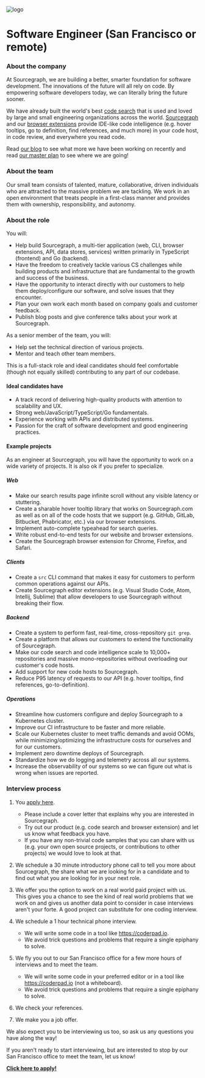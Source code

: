 ![logo](https://sourcegraph.com/.assets/img/sourcegraph-light-head-logo.svg)

# Software Engineer (San Francisco or remote)

### About the company

At Sourcegraph, we are building a better, smarter foundation for software development. The innovations of the future will all rely on code. By empowering software developers today, we can literally bring the future sooner.

We have already built the world's best [code search](https://about.sourcegraph.com/docs/search/) that is used and loved by large and small engineering organizations across the world.
[Sourcegraph](https://about.sourcegraph.com/product/server) and our [browser extensions](https://about.sourcegraph.com/product/browser) provide IDE-like code intelligence (e.g. hover tooltips, go to definition, find references, and much more) in your code host, in code review, and everywhere you read code.

Read [our blog](https://about.sourcegraph.com/blog/) to see what more we have been working on recently and read [our master plan](https://sourcegraph.com/plan) to see where we are going!

### About the team

Our small team consists of talented, mature, collaborative, driven individuals who are attracted to the massive problem we are tackling. We work in an open environment that treats people in a first-class manner and provides them with ownership, responsibility, and autonomy.

### About the role

You will:

- Help build Sourcegraph, a multi-tier application (web, CLI, browser extensions, API, data stores, services) written primarily in TypeScript (frontend) and Go (backend).
- Have the freedom to creatively tackle various CS challenges while building products and infrastructure that are fundamental to the growth and success of the business.
- Have the opportunity to interact directly with our customers to help them deploy/configure our software, and solve issues that they encounter.
- Plan your own work each month based on company goals and customer feedback.
- Publish blog posts and give conference talks about your work at Sourcegraph.

As a senior member of the team, you will:

- Help set the technical direction of various projects.
- Mentor and teach other team members.

This is a full-stack role and ideal candidates should feel comfortable (though not equally skilled) contributing to any part of our codebase.

#### Ideal candidates have

- A track record of delivering high-quality products with attention to scalability and UX.
- Strong web/JavaScript/TypeScript/Go fundamentals.
- Experience working with APIs and distributed systems.
- Passion for the craft of software development and good engineering practices.

#### Example projects

As an engineer at Sourcegraph, you will have the opportunity to work on a wide variety of projects. It is also ok if you prefer to specialize.

##### Web

- Make our search results page infinite scroll without any visible latency or stuttering.
- Create a sharable hover tooltip library that works on Sourcegraph.com as well as on all of the code hosts that we support (e.g. GitHub, GitLab, Bitbucket, Phabricator, etc.) via our browser extensions.
- Implement auto-complete typeahead for search queries.
- Write robust end-to-end tests for our website and browser extensions.
- Create the Sourcegraph browser extension for Chrome, Firefox, and Safari.

##### Clients

- Create a `src` CLI command that makes it easy for customers to perform common operations against our APIs.
- Create Sourcegraph editor extensions (e.g. Visual Studio Code, Atom, Intellij, Sublime) that allow developers to use Sourcegraph without breaking their flow.

##### Backend

- Create a system to perform fast, real-time, cross-repository `git grep`.
- Create a platform that allows our customers to extend the functionality of Sourcegraph.
- Make our code search and code intelligence scale to 10,000+ repositories and massive mono-repositories without overloading our customer's code hosts.
- Add support for new code hosts to Sourcegraph.
- Reduce P95 latency of requests to our API (e.g. hover tooltips, find references, go-to-definition).

##### Operations

- Streamline how customers configure and deploy Sourcegraph to a Kubernetes cluster.
- Improve our CI infrastructure to be faster and more reliable.
- Scale our Kubernetes cluster to meet traffic demands and avoid OOMs, while minimizing/optimizing the infrastructure costs for ourselves and for our customers.
- Implement zero downtime deploys of Sourcegraph.
- Standardize how we do logging and telemetry across all our systems.
- Increase the observability of our systems so we can figure out what is wrong when issues are reported.

### Interview process

1.  You [apply here](https://hire.withgoogle.com/public/jobs/sourcegraphcom/view/P_AAAAAADAAADP_pY7jAAAXU).

    - Please include a cover letter that explains why you are interested in Sourcegraph.
    - Try out our product (e.g. code search and browser extension) and let us know what feedback you have.
    - If you have any non-trivial code samples that you can share with us (e.g. your own open source projects, or contributions to other projects) we would love to look at that.

2.  We schedule a 30 minute introductory phone call to tell you more about Sourcegraph, the share what we are looking for in a candidate and to find out what you are looking for in your next role.
3.  We offer you the option to work on a real world paid project with us. This gives you a chance to see the kind of real world problems that we work on and gives us another data point to consider in case interviews aren't your forte. A good project can substitute for one coding interview.
4.  We schedule a 1 hour technical phone interview.
    - We will write some code in a tool like https://coderpad.io.
    - We avoid trick questions and problems that require a single epiphany to solve.
5.  We fly you out to our San Francisco office for a few more hours of interviews and to meet the team.

    - We will write some code in your preferred editor or in a tool like https://coderpad.io (not a whiteboard).
    - We avoid trick questions and problems that require a single epiphany to solve.

6.  We check your references.
7.  We make you a job offer.

We also expect you to be interviewing us too, so ask us any questions you have along the way!

If you aren't ready to start interviewing, but are interested to stop by our San Francisco office to meet the team, let us know!

**[Click here to apply!](https://hire.withgoogle.com/public/jobs/sourcegraphcom/view/P_AAAAAADAAADP_pY7jAAAXU)**
